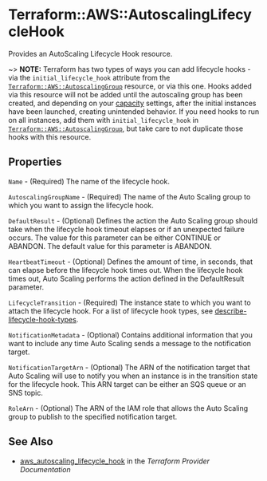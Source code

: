 # Terraform::AWS::AutoscalingLifecycleHook

Provides an AutoScaling Lifecycle Hook resource.

~> **NOTE:** Terraform has two types of ways you can add lifecycle hooks - via
the `initial_lifecycle_hook` attribute from the
[`Terraform::AWS::AutoscalingGroup`](/docs/providers/aws/r/autoscaling_group.html)
resource, or via this one. Hooks added via this resource will not be added
until the autoscaling group has been created, and depending on your
[capacity](/docs/providers/aws/r/autoscaling_group.html#waiting-for-capacity)
settings, after the initial instances have been launched, creating unintended
behavior. If you need hooks to run on all instances, add them with
`initial_lifecycle_hook` in
[`Terraform::AWS::AutoscalingGroup`](/docs/providers/aws/r/autoscaling_group.html),
but take care to not duplicate those hooks with this resource.

## Properties

`Name` - (Required) The name of the lifecycle hook.

`AutoscalingGroupName` - (Required) The name of the Auto Scaling group to which you want to assign the lifecycle hook.

`DefaultResult` - (Optional) Defines the action the Auto Scaling group should take when the lifecycle hook timeout elapses or if an unexpected failure occurs. The value for this parameter can be either CONTINUE or ABANDON. The default value for this parameter is ABANDON.

`HeartbeatTimeout` - (Optional) Defines the amount of time, in seconds, that can elapse before the lifecycle hook times out. When the lifecycle hook times out, Auto Scaling performs the action defined in the DefaultResult parameter.

`LifecycleTransition` - (Required) The instance state to which you want to attach the lifecycle hook. For a list of lifecycle hook types, see [describe-lifecycle-hook-types](https://docs.aws.amazon.com/cli/latest/reference/autoscaling/describe-lifecycle-hook-types.html#examples).

`NotificationMetadata` - (Optional) Contains additional information that you want to include any time Auto Scaling sends a message to the notification target.

`NotificationTargetArn` - (Optional) The ARN of the notification target that Auto Scaling will use to notify you when an instance is in the transition state for the lifecycle hook. This ARN target can be either an SQS queue or an SNS topic.

`RoleArn` - (Optional) The ARN of the IAM role that allows the Auto Scaling group to publish to the specified notification target.


## See Also

* [aws_autoscaling_lifecycle_hook](https://www.terraform.io/docs/providers/aws/r/autoscaling_lifecycle_hook.html) in the _Terraform Provider Documentation_